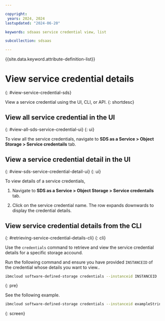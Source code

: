 ```yaml
---

copyright:
 years: 2024, 2024
lastupdated: "2024-06-20"

keywords: sdsaas service credential view, list

subcollection: sdsaas

---
```


{{site.data.keyword.attribute-definition-list}}

# View service credential details
{: #view-service-credential-sds}

View a service credential using the UI, CLI, or API.
{: shortdesc}


## View all service credential in the UI
{: #view-all-sds-service-credential-ui}
{: ui}

To view all the service credentials, navigate to **SDS as a Service > Object Storage > Service credentails** tab.


## View a service credential detail in the UI
{: #view-sds-service-credential-detail-ui}
{: ui}

To view details of a service credentials,

1. Navigate to **SDS as a Service > Object Storage > Service credentails** tab.

2. Click on the service credential name. The row expands downwards to display the credential details.


## View service credential details from the CLI
{: #retrieving-service-credential-details-cli}
{: cli}

Use the `credentials` command to retrieve and view the service credential details for a specific storage accound.

Run the following command and ensure you have provided `INSTANCEID` of the credential whose details you want to view..


```sh
ibmcloud software-defined-storage credentials --instanceid INSTANCEID
```
{: pre}

See the following example.

```bash
ibmcloud software-defined-storage credentials --instanceid exampleString
```
{: screen}
